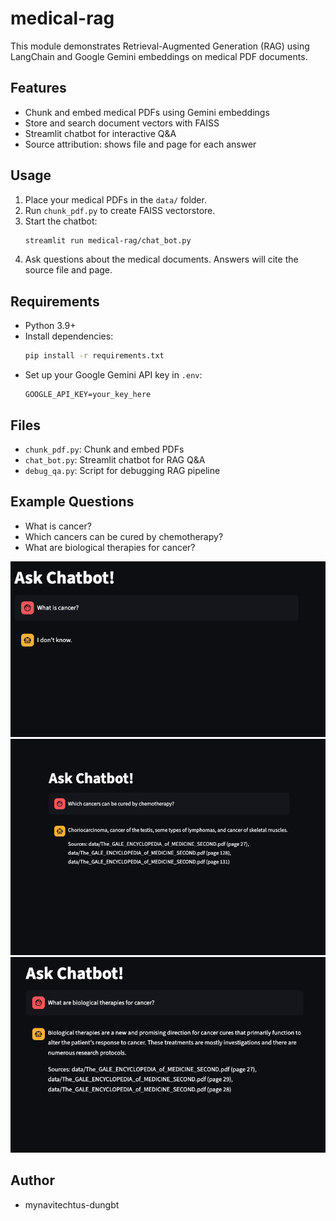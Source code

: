 # medical-rag

This module demonstrates Retrieval-Augmented Generation (RAG) using LangChain and Google Gemini embeddings on medical PDF documents.

## Features
- Chunk and embed medical PDFs using Gemini embeddings
- Store and search document vectors with FAISS
- Streamlit chatbot for interactive Q&A
- Source attribution: shows file and page for each answer

## Usage
1. Place your medical PDFs in the `data/` folder.
2. Run `chunk_pdf.py` to create FAISS vectorstore.
3. Start the chatbot:
   ```bash
   streamlit run medical-rag/chat_bot.py
   ```
4. Ask questions about the medical documents. Answers will cite the source file and page.

## Requirements
- Python 3.9+
- Install dependencies:
   ```bash
   pip install -r requirements.txt
   ```
- Set up your Google Gemini API key in `.env`:
   ```env
   GOOGLE_API_KEY=your_key_here
   ```

## Files
- `chunk_pdf.py`: Chunk and embed PDFs
- `chat_bot.py`: Streamlit chatbot for RAG Q&A
- `debug_qa.py`: Script for debugging RAG pipeline

## Example Questions
- What is cancer?
- Which cancers can be cured by chemotherapy?
- What are biological therapies for cancer?

![alt text](image.png)
![alt text](image-1.png)
![alt text](image-2.png)

## Author
- mynavitechtus-dungbt
